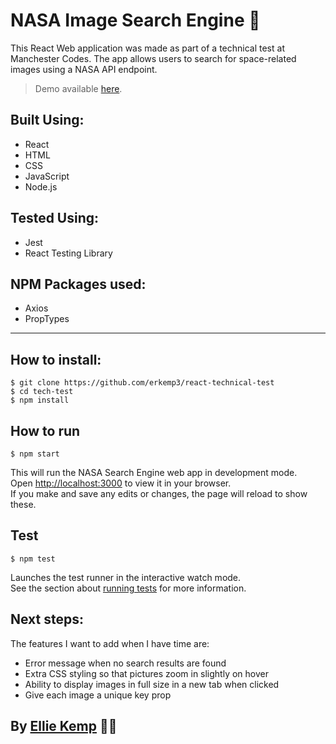 # NASA Image Search Engine 🔭

This React Web application was made as part of a technical test at Manchester Codes. The app allows users to search for space-related images using a NASA API endpoint. 

> Demo available [here](http://erkemp3.github.io/react-technical-test/ "here").

## Built Using:

* React
* HTML
* CSS
* JavaScript
* Node.js

## Tested Using:

* Jest
* React Testing Library

## NPM Packages used:

* Axios
* PropTypes

- - - -

## How to install:

    $ git clone https://github.com/erkemp3/react-technical-test
    $ cd tech-test
    $ npm install

## How to run

    $ npm start

This will run the NASA Search Engine web app in development mode.\
Open [http://localhost:3000](http://localhost:3000) to view it in your browser.\
If you make and save any edits or changes, the page will reload to show these.

## Test

    $ npm test

Launches the test runner in the interactive watch mode.\
See the section about [running tests](https://facebook.github.io/create-react-app/docs/running-tests) for more information.

## Next steps:

The features I want to add when I have time are:

- Error message when no search results are found
- Extra CSS styling so that pictures zoom in slightly on hover
- Ability to display images in full size in a new tab when clicked
- Give each image a unique key prop

## By [Ellie Kemp](https://github.com/erkemp3) 🙋‍♀️
